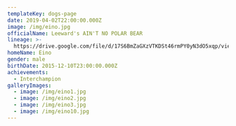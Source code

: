 ```yaml
---
templateKey: dogs-page
date: 2019-04-02T22:00:00.000Z
image: /img/eino.jpg
officialName: Leeward's AIN'T NO POLAR BEAR
lineage: >-
  https://drive.google.com/file/d/17S6BmZaGXzVTKDSt46rmPY0yN3dO5xqp/view?usp=sharing
homeName: Eino
gender: male
birthDate: 2015-12-10T23:00:00.000Z
achievements:
  - Interchampion
galleryImages:
  - image: /img/eino1.jpg
  - image: /img/eino2.jpg
  - image: /img/eino3.jpg
  - image: /img/eino10.jpg
---
```


